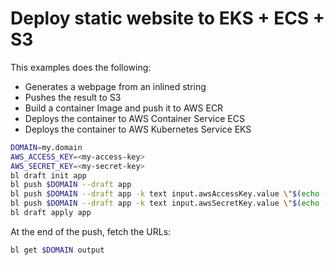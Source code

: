 # Deploy static website to EKS + ECS + S3

This examples does the following:

- Generates a webpage from an inlined string
- Pushes the result to S3
- Build a container Image and push it to AWS ECR
- Deploys the container to AWS Container Service ECS
- Deploys the container to AWS Kubernetes Service EKS

```sh
DOMAIN=my.domain
AWS_ACCESS_KEY=<my-access-key>
AWS_SECRET_KEY=<my-secret-key>
bl draft init app
bl push $DOMAIN --draft app
bl push $DOMAIN --draft app -k text input.awsAccessKey.value \"$(echo -n $AWS_ACCESS_KEY | base64)\"
bl push $DOMAIN --draft app -k text input.awsSecretKey.value \"$(echo -n $AWS_SECRET_KEY | base64)\"
bl draft apply app
```

At the end of the push, fetch the URLs:

```sh
bl get $DOMAIN output
```

